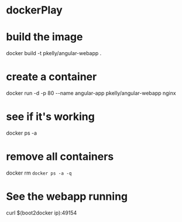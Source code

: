 # dockerPlay

# build the image
docker build -t pkelly/angular-webapp .

# create a container
docker run -d -p 80 --name angular-app pkelly/angular-webapp nginx

# see if it's working
docker ps -a

# remove all containers
docker rm `docker ps -a -q`

# See the webapp running
curl $(boot2docker ip):49154
